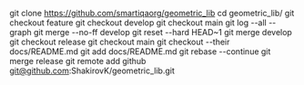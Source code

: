 git clone https://github.com/smartiqaorg/geometric_lib
cd geometric_lib/
git checkout feature
git checkout develop
git checkout main
git log --all --graph
git merge --no-ff develop
git reset --hard HEAD~1
git merge develop
git checkout release
git checkout main
git checkout --their docs/README.md
git add docs/README.md
git rebase --continue
git merge release
git remote add github git@github.com:ShakirovK/geometric_lib.git